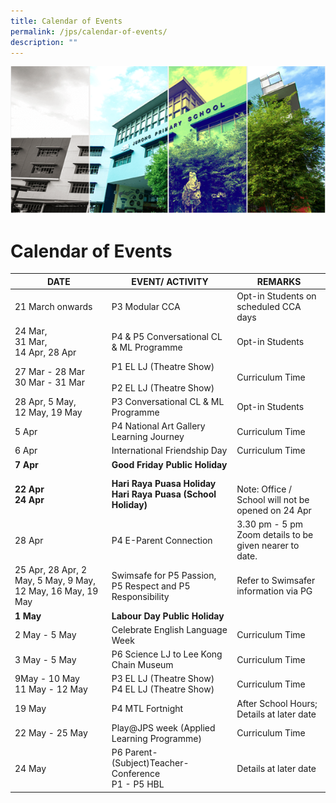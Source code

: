 ```yaml
---
title: Calendar of Events
permalink: /jps/calendar-of-events/
description: ""
---
```

![](/images/Banner.png)

Calendar of Events
==================

| DATE        | EVENT/ ACTIVITY | REMARKS |
| ------------ | -------- | -------- |
| 21 March onwards    | P3 Modular CCA    | Opt-in Students on scheduled CCA days     |
| 24 Mar, <br>31 Mar,<br>14 Apr, 28 Apr   | P4 & P5 Conversational CL & ML Programme    | Opt-in Students     |
| 27 Mar - 28 Mar <br>30 Mar - 31 Mar   | P1 EL LJ (Theatre Show)<br><br> P2 EL LJ (Theatre Show)    | Curriculum Time   |
|28 Apr, 5 May,<br>12 May, 19 May   | P3 Conversational CL & ML Programme    | Opt-in Students     |
| 5 Apr   | P4 National Art Gallery Learning Journey    | Curriculum Time     |
| 6 Apr   | International Friendship Day    | Curriculum Time     |
| <b>7 Apr</b>   |<b> Good Friday Public Holiday</b>   |     |
| <b>22 Apr<br>24 Apr</b>  | <b>Hari Raya Puasa Holiday<br>Hari Raya Puasa (School Holiday)</b>    | <br> Note: Office / School will not be opened on 24 Apr|
| 28 Apr   | P4 E-Parent Connection    | 3.30 pm - 5 pm <br> Zoom details to be given nearer to date.     |
| 25 Apr, 28 Apr, 2 May, 5 May, 9 May, 12 May, 16 May, 19 May   | Swimsafe for P5 Passion, P5 Respect and P5 Responsibility     | Refer to Swimsafer information via PG    | 
| <b> 1 May</b>   | <b>Labour Day Public Holiday    </b>|    |
| 2 May - 5 May   | Celebrate English Language Week     |  Curriculum Time    |
| 3 May - 5 May   | P6 Science LJ to Lee Kong Chain Museum   | Curriculum Time   |
| 9May - 10 May<br> 11 May - 12 May   | P3 EL LJ (Theatre Show) <br> P4 EL LJ (Theatre Show)   | Curriculum Time   |
| 19 May   | P4 MTL Fortnight   | After School Hours; Details at later date   |
| 22 May - 25 May   | Play@JPS week (Applied Learning Programme)   | Curriculum Time   |
| 24 May   | P6 Parent-(Subject)Teacher-Conference <br> P1 - P5 HBL   | Details at later date   |